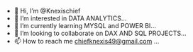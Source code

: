 - 👋 Hi, I’m @Knexischief
- 👀 I’m interested in DATA ANALYTICS...
- 🌱 I’m currently learning MYSQL and POWER BI...
- 💞️ I’m looking to collaborate on DAX AND SQL PROJECTS...
- 📫 How to reach me chiefknexis49@gmail.com ... 

<!---
Knexischief/Knexischief is a ✨ special ✨ repository because its `README.md` (this file) appears on your GitHub profile.
You can click the Preview link to take a look at your changes.
--->
